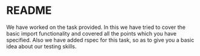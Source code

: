 # README

We have worked on the task provided. In this we have tried to cover the basic import functionality and covered all the points which you have specified. Also we have added rspec for this task, so as to give you a basic idea about our testing skills. 
